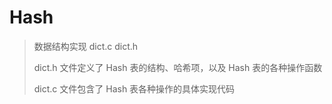 # Hash

> 数据结构实现 dict.c dict.h </p>
> dict.h 文件定义了 Hash 表的结构、哈希项，以及 Hash 表的各种操作函数</p>
> dict.c 文件包含了 Hash 表各种操作的具体实现代码

